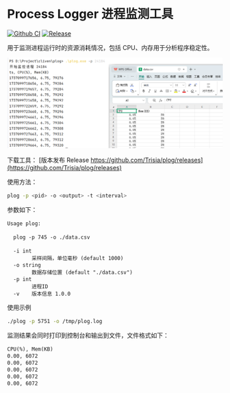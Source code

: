 # Process Logger 进程监测工具

[![Github CI](https://github.com/Trisia/plog/actions/workflows/go.yml/badge.svg)](https://github.com/Trisia/plog/actions/workflows/go.yml)
[![Release](https://img.shields.io/github/release/Trisia/plog/all.svg)](https://github.com/Trisia/plog/releases)

用于监测进程运行时的资源消耗情况，包括 CPU、内存用于分析程序稳定性。

![img.png](img.png)

下载工具： [版本发布 Release https://github.com/Trisia/plog/releases](https://github.com/Trisia/plog/releases)

使用方法：

```bash
plog -p <pid> -o <output> -t <interval>
```

参数如下：

```
Usage plog:

  plog -p 745 -o ./data.csv

  -i int
        采样间隔，单位毫秒 (default 1000)
  -o string
        数据存储位置 (default "./data.csv")
  -p int
        进程ID
  -v    版本信息 1.0.0
```


使用示例

```bash
./plog -p 5751 -o /tmp/plog.log 
```

监测结果会同时打印到控制台和输出到文件，文件格式如下：

```csv
CPU(%), Mem(KB)
0.00, 6072
0.00, 6072
0.00, 6072
0.00, 6072
0.00, 6072
```

